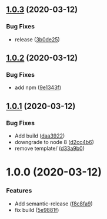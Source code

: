 ## [1.0.3](https://github.com/bjerkio/crayon-api-js/compare/v1.0.2...v1.0.3) (2020-03-12)


### Bug Fixes

* release ([3b0de25](https://github.com/bjerkio/crayon-api-js/commit/3b0de2530edd78a680b170d32e27fc894610a017))

## [1.0.2](https://github.com/bjerkio/crayon-api-js/compare/v1.0.1...v1.0.2) (2020-03-12)


### Bug Fixes

* add npm ([9e1343f](https://github.com/bjerkio/crayon-api-js/commit/9e1343fa3cf1f9ed67230732e1e1aeade29ded57))

## [1.0.1](https://github.com/bjerkio/crayon-api-js/compare/v1.0.0...v1.0.1) (2020-03-12)


### Bug Fixes

* Add build ([daa3922](https://github.com/bjerkio/crayon-api-js/commit/daa3922959b0c454b19da69db861f01f7f91ca15))
* downgrade to node 8 ([d2cc4b6](https://github.com/bjerkio/crayon-api-js/commit/d2cc4b6a93970719478ee0fc9c37dd0ca86bd8aa))
* remove template/ ([d33a9b0](https://github.com/bjerkio/crayon-api-js/commit/d33a9b0289a9f83d20087023ff241d38fd0ebf71))

# 1.0.0 (2020-03-12)


### Features

* Add semantic-release ([f8c8fa9](https://github.com/bjerkio/crayon-api-js/commit/f8c8fa9dd0dd8b74773491bce7a32d329ac3cb51))
* fix build ([5e9881f](https://github.com/bjerkio/crayon-api-js/commit/5e9881f071209767e6958d2caa89a327385636ee))
